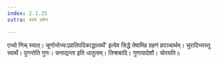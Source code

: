 ```yaml
---
index: 2.1.25
sutra: स्वयं क्तेन

---
```

एभ्यो णिच् स्यात्। चूर्णान्तेभ्यःऽप्रातिपदिकाद्धात्वर्थे’ इत्येव सिद्धे तेषामिह ग्रहणं प्रपञ्चार्थम्। चुरादिभ्यस्तु स्वार्थे। पुगन्तेति गुणः। सनाद्यन्ता इति धातुत्वम्। तिप्शबादि। गुणायादेशौ। चोरयति॥